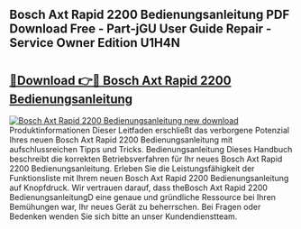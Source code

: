 ## Bosch Axt Rapid 2200 Bedienungsanleitung PDF Download Free - Part-jGU User Guide Repair - Service Owner Edition U1H4N

# <h2><a href="http://df4839k.blite.top/?on=Bosch+Axt+Rapid+2200+Bedienungsanleitung">🔗Download 👉🔴 Bosch Axt Rapid 2200 Bedienungsanleitung</a></h2>

[![Bosch Axt Rapid 2200 Bedienungsanleitung new download](https://i.imgur.com/lujVjoI.png)](http://df4839k.blite.top/?on=Bosch+Axt+Rapid+2200+Bedienungsanleitung)
Produktinformationen Dieser Leitfaden erschließt das verborgene Potenzial Ihres neuen Bosch Axt Rapid 2200 Bedienungsanleitung mit aufschlussreichen Tipps und Tricks. Bedienungsanleitung Dieses Handbuch beschreibt die korrekten Betriebsverfahren für Ihr neues Bosch Axt Rapid 2200 Bedienungsanleitung. Erleben Sie die Leistungsfähigkeit der Funktionsliste mit Ihrem neuen Bosch Axt Rapid 2200 Bedienungsanleitung auf Knopfdruck. Wir vertrauen darauf, dass theBosch Axt Rapid 2200 BedienungsanleitungD eine genaue und gründliche Ressource bei Ihren Bemühungen war, Ihr neues Gerät zu beherrschen. Bei Fragen oder Bedenken wenden Sie sich bitte an unser Kundendienstteam.
